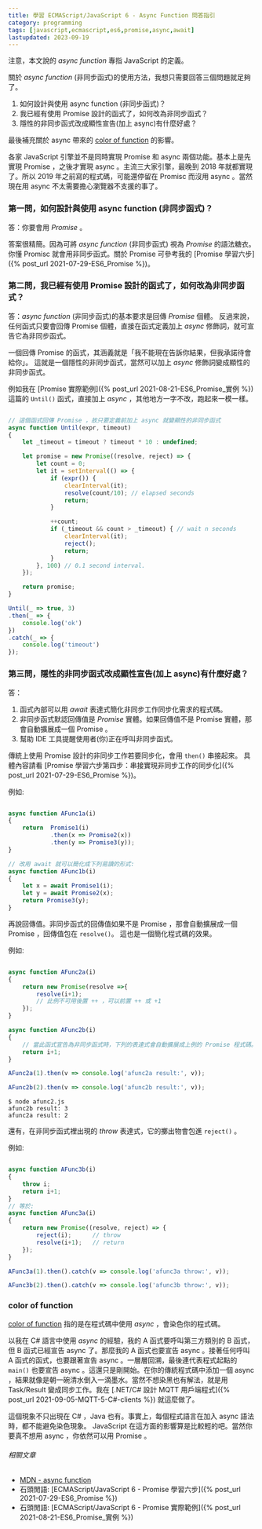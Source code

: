 ```yaml
---
title: 學習 ECMAScript/JavaScript 6 - Async Function 問答指引
category: programming
tags: [javascript,ecmascript,es6,promise,async,await]
lastupdated: 2023-09-19
---
```


注意，本文說的 *async function* 專指 JavaScript 的定義。

關於 *async function* (非同步函式)的使用方法，我想只需要回答三個問題就足夠了。

1. 如何設計與使用 async function (非同步函式)？
2. 我已經有使用 Promise 設計的函式了，如何改為非同步函式？
3. 隱性的非同步函式改成顯性宣告(加上 async)有什麼好處？

最後補充關於 async 帶來的 [color of function](https://journal.stuffwithstuff.com/2015/02/01/what-color-is-your-function/) 的影響。

<!--more-->

<div class="note">
各家 JavaScript 引擎並不是同時實現 Promise 和 async 兩個功能。基本上是先實現 Promise ，之後才實現 async 。主流三大家引擎，最晚到 2018 年就都實現了。所以 2019 年之前寫的程式碼，可能還停留在 Promisc 而沒用 async 。當然現在用 async 不太需要擔心瀏覽器不支援的事了。
</div>

### 第一問，如何設計與使用 async function (非同步函式)？

答：你要會用 *Promise* 。

答案很精簡。因為可將 *async function* (非同步函式) 視為 *Promise* 的語法糖衣。
你懂 Promisc 就會用非同步函式。關於 Promise 可參考我的 [Promise 學習六步]({% post_url 2021-07-29-ES6_Promise %})。

### 第二問，我已經有使用 Promise 設計的函式了，如何改為非同步函式？

答：*async function* (非同步函式)的基本要求是回傳 *Promise* 個體。
反過來說，任何函式只要會回傳 Promise 個體，直接在函式定義加上 *async* 修飾詞，就可宣告它為非同步函式。

一個回傳 Promise 的函式，其涵義就是「我不能現在告訴你結果，但我承諾待會給你」。
這就是一個隱性的非同步函式，當然可以加上 *async* 修飾詞變成顯性的非同步函式。

例如我在 [Promise 實際範例]({% post_url 2021-08-21-ES6_Promise_實例 %}) 這篇的 `Until()` 函式，直接加上 *async* ，其他地方一字不改，跑起來一模一樣。

```javascript

// 這個函式回傳 Promise ，故只要定義前加上 async 就變顯性的非同步函式
async function Until(expr, timeout)
{
    let _timeout = timeout ? timeout * 10 : undefined;

    let promise = new Promise((resolve, reject) => {
        let count = 0;
        let it = setInterval(() => {
            if (expr()) {
                clearInterval(it);
                resolve(count/10); // elapsed seconds
                return;
            }

            ++count;
            if (_timeout && count > _timeout) { // wait n seconds
                clearInterval(it);
                reject();
                return;
            }
        }, 100) // 0.1 second interval.
    });

    return promise;
}

Until(_ => true, 3)
.then(_ => {
    console.log('ok')
})
.catch(_ => {
    console.log('timeout')
});

```

### 第三問，隱性的非同步函式改成顯性宣告(加上 async)有什麼好處？

答：

1. 函式內部可以用 *await* 表達式簡化非同步工作同步化需求的程式碼。
2. 非同步函式默認回傳值是 *Promise* 實體。如果回傳值不是 Promise 實體，那會自動擴展成一個 Promise 。
3. 幫助 IDE 工具提醒使用者(你)正在呼叫非同步函式。

傳統上使用 Promise 設計的非同步工作若要同步化，會用 `then()` 串接起來。
具體內容請看 [Promise 學習六步第四步：串接實現非同步工作的同步化]({% post_url 2021-07-29-ES6_Promise %})。

例如:

```javascript

async function AFunc1a(i)
{
    return  Promise1(i)
            .then(x => Promise2(x))
            .then(y => Promise3(y));
}

// 改用 await 就可以簡化成下列易讀的形式:
async function AFunc1b(i)
{
    let x = await Promise1(i);
    let y = await Promise2(x);
    return Promise3(y);
}

```

再說回傳值。非同步函式的回傳值如果不是 Promise ，那會自動擴展成一個 Promise ，回傳值包在 `resolve()`。
這也是一個簡化程式碼的效果。

例如:

```javascript

async function AFunc2a(i)
{
    return new Promise(resolve =>{
        resolve(i+1);
        // 此例不可用後置 ++ ，可以前置 ++ 或 +1
    });
}

async function AFunc2b(i)
{
    // 當此函式宣告為非同步函式時，下列的表達式會自動擴展成上例的 Promise 程式碼。
    return i+1;
}

AFunc2a(1).then(v => console.log('afunc2a result:', v));

AFunc2b(2).then(v => console.log('afunc2b result:', v));

```

```term
$ node afunc2.js
afunc2b result: 3
afunc2a result: 2
```

還有，在非同步函式裡出現的 *throw* 表達式，它的擲出物會包進 `reject()` 。

例如:

```javascript

async function AFunc3b(i)
{
    throw i;
    return i+1;
}
// 等於:
async function AFunc3a(i)
{
    return new Promise((resolve, reject) => {
        reject(i);      // throw
        resolve(i+1);   // return
    });
}

AFunc3a(1).then().catch(v => console.log('afunc3a throw:', v));

AFunc3b(2).then().catch(v => console.log('afunc3b throw:', v));

```

### color of function

[color of function](https://journal.stuffwithstuff.com/2015/02/01/what-color-is-your-function/) 指的是在程式碼中使用 *async* ，會染色你的程式碼。

以我在 C# 語言中使用 *async* 的經驗，我的 A 函式要呼叫第三方類別的 B 函式，但 B 函式已經宣告 async 了。那麼我的 A 函式也要宣告 async 。接著任何呼叫 A 函式的函式，也要跟著宣告 async 。一層層回溯，最後連代表程式起點的 `main()` 也要宣告 async 。這還只是剛開始。在你的傳統程式碼中添加一個 async ，結果就像是朝一碗清水倒入一滴墨水。當然不想染黑也有解法，就是用 Task/Result 變成同步工作。我在 [.NET/C# 設計 MQTT 用戶端程式]({% post_url 2021-09-05-MQTT-5-C#-clients %}) 就這麼做了。

這個現象不只出現在 C# ，Java 也有。事實上，每個程式語言在加入 async 語法時，都不能避免染色現象。 JavaScript 在這方面的影響算是比較輕的吧。當然你要真不想用 async ，你依然可以用 Promise 。

###### 相關文章

* [MDN - async function](https://developer.mozilla.org/en-US/docs/Web/JavaScript/Reference/Statements/async_function)
* 石頭閒語: [ECMAScript/JavaScript 6 - Promise 學習六步]({% post_url 2021-07-29-ES6_Promise %})
* 石頭閒語: [ECMAScript/JavaScript 6 - Promise 實際範例]({% post_url 2021-08-21-ES6_Promise_實例 %})
